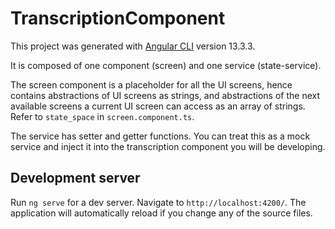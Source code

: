# TranscriptionComponent

This project was generated with [Angular CLI](https://github.com/angular/angular-cli) version 13.3.3.

It is composed of one component (screen) and one service (state-service).

The screen component is a placeholder for all the UI screens, hence contains abstractions of UI screens as strings, and abstractions of the next available screens a current UI screen can access as an array of strings. Refer to `state_space` in `screen.component.ts`.

The service has setter and getter functions. You can treat this as a mock service and inject it into the transcription component you will be developing.

## Development server

Run `ng serve` for a dev server. Navigate to `http://localhost:4200/`. The application will automatically reload if you change any of the source files.